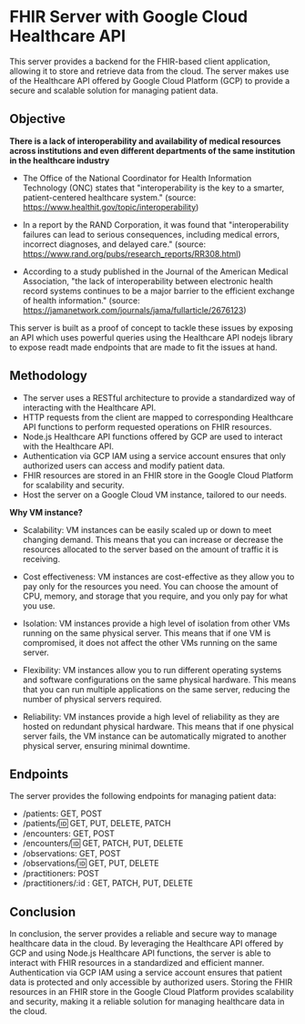 # FHIR Server with Google Cloud Healthcare API

This server provides a backend for the FHIR-based client application, allowing it to store and retrieve data from the cloud. The server makes use of the Healthcare API offered by Google Cloud Platform (GCP) to provide a secure and scalable solution for managing patient data.


## Objective

**There is a lack of interoperability and availability of medical resources across institutions and even different departments of the same institution in the healthcare industry**

- The Office of the National Coordinator for Health Information Technology (ONC) states that "interoperability is the key to a smarter, patient-centered healthcare system." (source: https://www.healthit.gov/topic/interoperability)

- In a report by the RAND Corporation, it was found that "interoperability failures can lead to serious consequences, including medical errors, incorrect diagnoses, and delayed care." (source: https://www.rand.org/pubs/research_reports/RR308.html)

- According to a study published in the Journal of the American Medical Association, "the lack of interoperability between electronic health record systems continues to be a major barrier to the efficient exchange of health information." (source: https://jamanetwork.com/journals/jama/fullarticle/2676123)


This server is built as a proof of concept to tackle these issues by exposing an API which uses powerful queries using the Healthcare API nodejs library to expose readt made endpoints that are made to fit the issues at hand. 



## Methodology

- The server uses a RESTful architecture to provide a standardized way of interacting with the Healthcare API.
- HTTP requests from the client are mapped to corresponding Healthcare API functions to perform requested operations on FHIR resources.
- Node.js Healthcare API functions offered by GCP are used to interact with the Healthcare API.
- Authentication via GCP IAM using a service account ensures that only authorized users can access and modify patient data.
- FHIR resources are stored in an FHIR store in the Google Cloud Platform for scalability and security.
- Host the server on a Google Cloud VM instance, tailored to our needs.

**Why VM instance?**

- Scalability: VM instances can be easily scaled up or down to meet changing demand. This means that you can increase or decrease the resources allocated to the server based on the amount of traffic it is receiving.

- Cost effectiveness: VM instances are cost-effective as they allow you to pay only for the resources you need. You can choose the amount of CPU, memory, and storage that you require, and you only pay for what you use.

- Isolation: VM instances provide a high level of isolation from other VMs running on the same physical server. This means that if one VM is compromised, it does not affect the other VMs running on the same server.

- Flexibility: VM instances allow you to run different operating systems and software configurations on the same physical hardware. This means that you can run multiple applications on the same server, reducing the number of physical servers required.

- Reliability: VM instances provide a high level of reliability as they are hosted on redundant physical hardware. This means that if one physical server fails, the VM instance can be automatically migrated to another physical server, ensuring minimal downtime.


## Endpoints

The server provides the following endpoints for managing patient data:

- /patients: GET, POST
- /patients/:id: GET, PUT, DELETE, PATCH
- /encounters: GET, POST
- /encounters/:id: GET, PATCH, PUT, DELETE
- /observations: GET, POST
- /observations/:id: GET, PUT, DELETE
- /practitioners: POST
- /practitioners/:id : GET, PATCH, PUT, DELETE


## Conclusion

In conclusion, the server provides a reliable and secure way to manage healthcare data in the cloud. By leveraging the Healthcare API offered by GCP and using Node.js Healthcare API functions, the server is able to interact with FHIR resources in a standardized and efficient manner. Authentication via GCP IAM using a service account ensures that patient data is protected and only accessible by authorized users. Storing the FHIR resources in an FHIR store in the Google Cloud Platform provides scalability and security, making it a reliable solution for managing healthcare data in the cloud.

